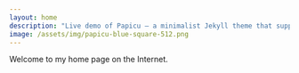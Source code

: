 ```yaml
---
layout: home
description: "Live demo of Papicu – a minimalist Jekyll theme that supports dark mode, KaTeX, sidenotes, and more"
image: /assets/img/papicu-blue-square-512.png
---
```


Welcome to my home page on the Internet.